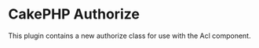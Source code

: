 CakePHP Authorize
=================

This plugin contains a new authorize class for use with the Acl component.